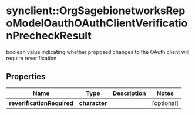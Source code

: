 # synclient::OrgSagebionetworksRepoModelOauthOAuthClientVerificationPrecheckResult

boolean value indicating whether proposed changes to the OAuth client will require reverification

## Properties
Name | Type | Description | Notes
------------ | ------------- | ------------- | -------------
**reverificationRequired** | **character** |  | [optional] 


